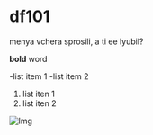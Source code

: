 # df101
menya vchera sprosili, a ti ee lyubil?

**bold** word

-list item 1
-list item 2

1. list iten 1
2. list iten 2



![Img](image.jpg)
